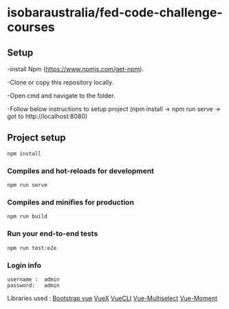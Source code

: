# isobaraustralia/fed-code-challenge-courses
## Setup

-install Npm (https://www.npmjs.com/get-npm).

-Clone or copy this repository locally.

-Open cmd and navigate to the folder.

-Follow below instructions to setup project (npm install -> npm run serve -> got to http://localhost:8080)

## Project setup
```
npm install
```

### Compiles and hot-reloads for development
```
npm run serve
```

### Compiles and minifies for production
```
npm run build
```
### Run your end-to-end tests
```
npm run test:e2e
```
### Login info
```
username :  admin  
password:   admin
```
Libraries used :
  [Bootstrap vue](https://bootstrap-vue.org)
  [VueX](https://vuex.vuejs.org) 
  [VueCLI](https://cli.vuejs.org)
  [Vue-Multiselect](https://vue-multiselect.js.org)
  [Vue-Moment](https://www.npmjs.com/package/vue-moment)

